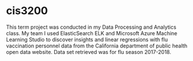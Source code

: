 # cis3200
This term project was conducted in my Data Processing and Analytics class. My team I used ElasticSearch ELK and Microsoft Azure Machine Learning Studio to discover insights and linear regressions with flu vaccination personnel data from the California department of public health open data website. Data set retrieved was for flu season 2017-2018.
